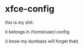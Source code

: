 # xfce-config
this is my shit.

it belongs in /home/user/.config

(i know my dumbass will forget that)
